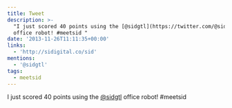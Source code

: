 ```yaml
---
title: Tweet
description: >-
  "I just scored 40 points using the [@sidgtl](https://twitter.com/@sidgtl)
  office robot! #meetsid "
date: '2013-11-26T11:11:35+00:00'
links:
  - 'http://sidigital.co/sid'
mentions:
  - '@sidgtl'
tags:
  - meetsid
---
```

I just scored 40 points using the [@sidgtl](https://twitter.com/@sidgtl) office robot! #meetsid 
